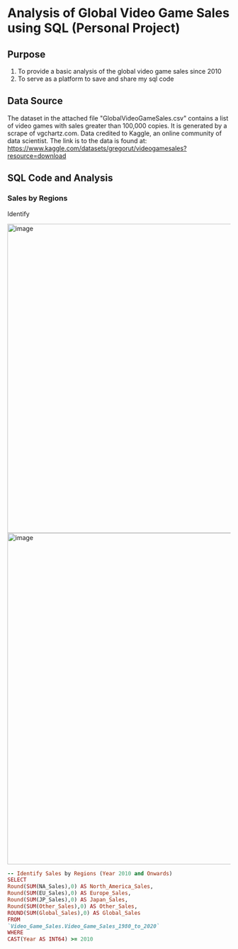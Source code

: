 # Analysis of Global Video Game Sales using SQL (Personal Project)

## Purpose
1) To provide a basic analysis of the global video game sales since 2010
2) To serve as a platform to save and share my sql code

## Data Source 
The dataset in the attached file "GlobalVideoGameSales.csv" contains a list of video games with sales greater than 100,000 copies. 
It is generated by a scrape of vgchartz.com. Data credited to Kaggle, an online community of data scientist.
The link is to the data is found at: https://www.kaggle.com/datasets/gregorut/videogamesales?resource=download

## SQL Code and Analysis




### Sales by Regions

Identify 



<img width="698" alt="image" src="https://user-images.githubusercontent.com/121382980/209517964-2cdce15a-411d-49ad-9f1c-e94951019298.png">


<img width="748" alt="image" src="https://user-images.githubusercontent.com/121382980/209518574-93983959-e136-43ab-bc01-51e6b4c4cef2.png">


```ruby
-- Identify Sales by Regions (Year 2010 and Onwards)
SELECT 
Round(SUM(NA_Sales),0) AS North_America_Sales,
Round(SUM(EU_Sales),0) AS Europe_Sales,
Round(SUM(JP_Sales),0) AS Japan_Sales,
Round(SUM(Other_Sales),0) AS Other_Sales,
ROUND(SUM(Global_Sales),0) AS Global_Sales
FROM 
`Video_Game_Sales.Video_Game_Sales_1980_to_2020`
WHERE
CAST(Year AS INT64) >= 2010
```
